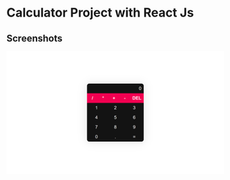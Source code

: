 
# Calculator Project with React Js
## Screenshots

<!-- image in the src folder --> 
![Alt text](./src/image.png)